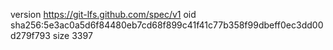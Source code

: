 version https://git-lfs.github.com/spec/v1
oid sha256:5e3ac0a5d6f84480eb7cd68f899c41f41c77b358f99dbeff0ec3dd00d279f793
size 3397
